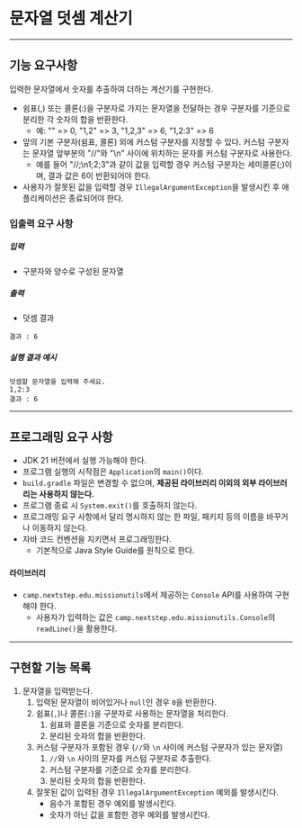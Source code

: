 # 문자열 덧셈 계산기

---

## 기능 요구사항

입력한 문자열에서 숫자를 추출하여 더하는 계산기를 구현한다.
- 쉼표(,) 또는 콜론(:)을 구분자로 가지는 문자열을 전달하는 경우 구분자를 기준으로 분리한 각 숫자의 합을 반환한다.
  - 예: "" => 0, "1,2" => 3, "1,2,3" => 6, "1,2:3" => 6
- 앞의 기본 구분자(쉼표, 콜론) 외에 커스텀 구분자를 지정할 수 있다. 커스텀 구분자는 문자열 앞부분의 "//"와 "\n" 사이에 위치하는 문자를 커스텀 구분자로 사용한다.
  - 예를 들어 "//;\n1;2;3"과 같이 값을 입력할 경우 커스텀 구분자는 세미콜론(;)이며, 결과 값은 6이 반환되어야 한다.
- 사용자가 잘못된 값을 입력할 경우 `IllegalArgumentException`을 발생시킨 후 애플리케이션은 종료되어야 한다.
### 입출력 요구 사항
##### 입력
- 구분자와 양수로 구성된 문자열
##### 출력
- 덧셈 결과
```
결과 : 6
```
##### 실행 결과 예시
```
덧셈할 문자열을 입력해 주세요.
1,2:3
결과 : 6
```

---

## 프로그래밍 요구 사항
- JDK 21 버전에서 실행 가능해야 한다.
- 프로그램 실행의 시작점은 `Application`의 `main()`이다.
- `build.gradle` 파일은 변경할 수 없으며, **제공된 라이브러리 이외의 외부 라이브러리는 사용하지 않는다.**
- 프로그램 종료 시 `System.exit()`를 호출하지 않는다.
- 프로그래밍 요구 사항에서 달리 명시하지 않는 한 파일, 패키지 등의 이름을 바꾸거나 이동하지 않는다.
- 자바 코드 컨벤션을 지키면서 프로그래밍한다.
  - 기본적으로 Java Style Guide를 원칙으로 한다.
#### 라이브러리
- `camp.nextstep.edu.missionutils`에서 제공하는 `Console` API를 사용하여 구현해야 한다.
  - 사용자가 입력하는 값은 `camp.nextstep.edu.missionutils.Console`의 `readLine()`을 활용한다.

---

## 구현할 기능 목록

1. 문자열을 입력받는다.
    1. 입력된 문자열이 비어있거나 `null`인 경우 `0`을 반환한다.
    2. 쉼표(`,`)나 콜론(`:`)을 구분자로 사용하는 문자열을 처리한다.
        1. 쉼표와 콜론을 기준으로 숫자를 분리한다.
        2. 분리된 숫자의 합을 반환한다.
    3. 커스텀 구분자가 포함된 경우 (`//`와 `\n` 사이에 커스텀 구분자가 있는 문자열)
        1. `//`와 `\n` 사이의 문자를 커스텀 구분자로 추출한다.
        2. 커스텀 구분자를 기준으로 숫자를 분리한다.
        3. 분리된 숫자의 합을 반환한다.
    4. 잘못된 값이 입력된 경우 `IllegalArgumentException` 예외를 발생시킨다.
        - 음수가 포함된 경우 예외를 발생시킨다.
        - 숫자가 아닌 값을 포함한 경우 예외를 발생시킨다.
